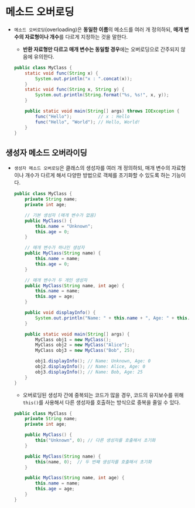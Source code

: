 # 메소드 오버로딩

- `메소드 오버로딩`(overloading)은 **동일한 이름**의 메소드를 여러 개 정의하되, **매개 변수의 자료형이나 개수**를 다르게 지정하는 것을 말한다.
  - **반환 자료형만 다르고 매개 변수는 동일할 경우**에는 오버로딩으로 간주되지 않음에 유의한다.

  ```java
  public class MyClass {
      static void func(String x) {
          System.out.println("x : ".concat(x));
      }
      static void func(String x, String y) {
          System.out.println(String.format("%s, %s!", x, y));
      }

      public static void main(String[] args) throws IOException {
          func("Hello");          // x : Hello
          func("Hello", "World"); // Hello, World!
      }
  }
  ```

## 생성자 메소드 오버라이딩

- `생성자 메소드 오버로딩`은 클래스의 생성자를 여러 개 정의하되, 매개 변수의 자료형이나 개수가 다르게 해서 다양한 방법으로 객체를 초기화할 수 있도록 하는 기능이다.

  ```java
  public class MyClass {
      private String name;
      private int age;

      // 기본 생성자 (매개 변수가 없음)
      public MyClass() {
          this.name = "Unknown";
          this.age = 0;
      }

      // 매개 변수가 하나인 생성자
      public MyClass(String name) {
          this.name = name;
          this.age = 0;
      }

      // 매개 변수가 두 개인 생성자
      public MyClass(String name, int age) {
          this.name = name;
          this.age = age;
      }

      public void displayInfo() {
          System.out.println("Name: " + this.name + ", Age: " + this.age);
      }

      public static void main(String[] args) {
          MyClass obj1 = new MyClass();
          MyClass obj2 = new MyClass("Alice");
          MyClass obj3 = new MyClass("Bob", 25);

          obj1.displayInfo(); // Name: Unknown, Age: 0
          obj2.displayInfo(); // Name: Alice, Age: 0
          obj3.displayInfo(); // Name: Bob, Age: 25
      }
  }
  ```

  - 오버로딩된 생성자 간에 중복되는 코드가 많을 경우, 코드의 유지보수를 위해 `this()`를 사용해서 다른 생성자를 호출하는 방식으로 중복을 줄일 수 있다.

  ```java
  public class MyClass {
      private String name;
      private int age;

      public MyClass() {
          this("Unknown", 0); // 다른 생성자를 호출해서 초기화
      }

      public MyClass(String name) {
          this(name, 0);  // 두 번째 생성자를 호출해서 초기화
      }

      public MyClass(String name, int age) {
          this.name = name;
          this.age = age;
      }
  }
  ```
